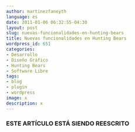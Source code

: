 ```yaml
---
author: martinezfaneyth
language: es
date: 2011-01-06 06:32:55-04:30
layout: post
slug: nuevas-funcionalidades-en-hunting-bears
title: Nuevas funcionalidades en Hunting Bears
wordpress_id: 651
categories:
- Desarrollo
- Diseño Gráfico
- Hunting Bears
- Software Libre
tags:
- blog
- plugin
- wordpress
image: x
description: x
---
```



### ESTE ARTÍCULO ESTÁ SIENDO REESCRITO

